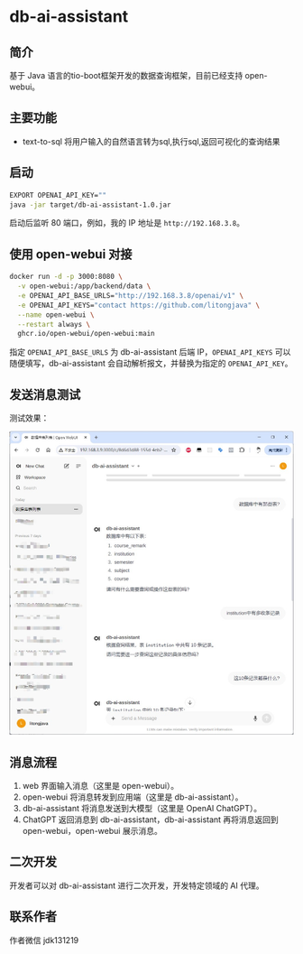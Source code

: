 # db-ai-assistant
## 简介
基于 Java 语言的tio-boot框架开发的数据查询框架，目前已经支持 open-webui。

## 主要功能

- text-to-sql 将用户输入的自然语言转为sql,执行sql,返回可视化的查询结果

## 启动

```sh
EXPORT OPENAI_API_KEY=""
java -jar target/db-ai-assistant-1.0.jar
```

启动后监听 80 端口，例如，我的 IP 地址是 `http://192.168.3.8`。

## 使用 open-webui 对接

```sh
docker run -d -p 3000:8080 \
  -v open-webui:/app/backend/data \
  -e OPENAI_API_BASE_URLS="http://192.168.3.8/openai/v1" \
  -e OPENAI_API_KEYS="contact https://github.com/litongjava" \
  --name open-webui \
  --restart always \
  ghcr.io/open-webui/open-webui:main
```

指定 `OPENAI_API_BASE_URLS` 为 db-ai-assistant 后端 IP，`OPENAI_API_KEYS` 可以随便填写，db-ai-assistant 会自动解析报文，并替换为指定的 `OPENAI_API_KEY`。

## 发送消息测试

测试效果：

![测试图片](readme_files/1.jpg)

## 消息流程

1. web 界面输入消息（这里是 open-webui）。
2. open-webui 将消息转发到应用端（这里是 db-ai-assistant）。
3. db-ai-assistant 将消息发送到大模型（这里是 OpenAI ChatGPT）。
4. ChatGPT 返回消息到 db-ai-assistant，db-ai-assistant 再将消息返回到 open-webui，open-webui 展示消息。

## 二次开发

开发者可以对 db-ai-assistant 进行二次开发，开发特定领域的 AI 代理。

## 联系作者
作者微信 jdk131219